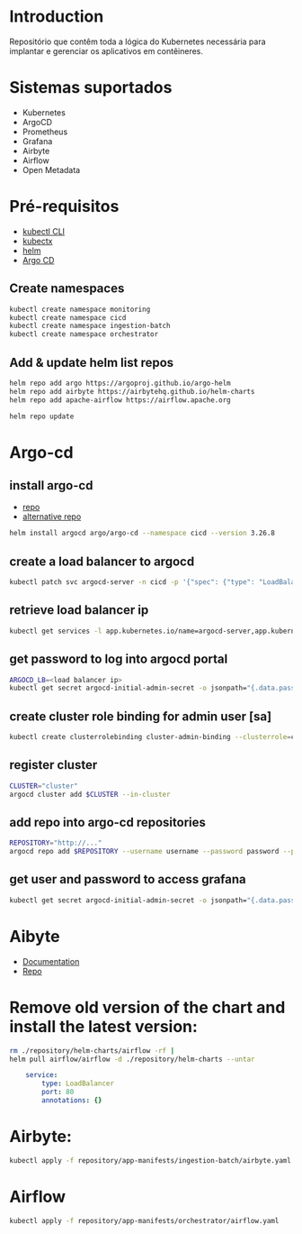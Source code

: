# Introduction 
Repositório que contêm toda a lógica do Kubernetes necessária para implantar e gerenciar os aplicativos em contêineres.

# Sistemas suportados
- Kubernetes
- ArgoCD
- Prometheus
- Grafana
- Airbyte
- Airflow
- Open Metadata

# Pré-requisitos
- [kubectl CLI](https://kubernetes.io/docs/tasks/tools/#kubectl)
- [kubectx](https://github.com/ahmetb/kubectx#installation)
- [helm](https://helm.sh/docs/intro/install/)
- [Argo CD]()

## Create namespaces
```bash
kubectl create namespace monitoring
kubectl create namespace cicd
kubectl create namespace ingestion-batch
kubectl create namespace orchestrator
```
## Add & update helm list repos
```bash
helm repo add argo https://argoproj.github.io/argo-helm
helm repo add airbyte https://airbytehq.github.io/helm-charts
helm repo add apache-airflow https://airflow.apache.org

helm repo update
```

# Argo-cd
## install argo-cd
- [repo](https://artifacthub.io/packages/helm/argo/argo-cd)
- [alternative repo](https://github.com/argoproj/argo-helm)
```bash
helm install argocd argo/argo-cd --namespace cicd --version 3.26.8
```

## create a load balancer to argocd
```bash
kubectl patch svc argocd-server -n cicd -p '{"spec": {"type": "LoadBalancer"}}'
```

## retrieve load balancer ip
```bash
kubectl get services -l app.kubernetes.io/name=argocd-server,app.kubernetes.io/instance=argocd -o jsonpath="{.items[0].status.loadBalancer.ingress[0].ip}" -n cicd
```

## get password to log into argocd portal
```bash
ARGOCD_LB=<load balancer ip>
kubectl get secret argocd-initial-admin-secret -o jsonpath="{.data.password}" -n cicd | base64 -d | xargs -t -I {} argocd login $ARGOCD_LB --username admin --password {} --insecure
```

## create cluster role binding for admin user [sa]
```bash
kubectl create clusterrolebinding cluster-admin-binding --clusterrole=cluster-admin --user=system:serviceaccount:cicd:argocd-application-controller -n cicd
```

## register cluster
```bash
CLUSTER="cluster"
argocd cluster add $CLUSTER --in-cluster
```
## add repo into argo-cd repositories
```bash
REPOSITORY="http://..."
argocd repo add $REPOSITORY --username username --password password --port-forward
```


## get user and password to access grafana
```bash
kubectl get secret argocd-initial-admin-secret -o jsonpath="{.data.password}" -n cicd | base64 -d; echo
```

# Aibyte
- [Documentation](https://docs.airbyte.com/deploying-airbyte/on-kubernetes-via-helm)
- [Repo](https://airbytehq.github.io/helm-charts)




# Remove old version of the chart and install the latest version:
```bash 
rm ./repository/helm-charts/airflow -rf |
helm pull airflow/airflow -d ./repository/helm-charts --untar
```
```yaml
    service:
        type: LoadBalancer
        port: 80
        annotations: {}
```
# Airbyte:
```bash
kubectl apply -f repository/app-manifests/ingestion-batch/airbyte.yaml
```

# Airflow
```bash
kubectl apply -f repository/app-manifests/orchestrator/airflow.yaml
```
